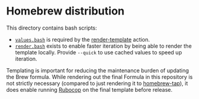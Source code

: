# Homebrew distribution

<!--Meaningless change for testing purposes-->

This directory contains bash scripts:

- [`values.bash`](./values.bash) is required by the [render-template](https://github.com/anttiharju/actions/tree/v0/render-template) action.
- [`render.bash`](./render.bash) exists to enable faster iteration by being able to render the template locally. Provide `--quick` to use cached values to speed up iteration.

Templating is important for reducing the maintenance burden of updating the Brew formula. While rendering out the final Formula in this repository is not strictly necessary (compared to just rendering it to [homebrew-tap](https://github.com/anttiharju/homebrew-tap)), it does enable running [Rubocop](https://rubocop.org) on the final template before release.
